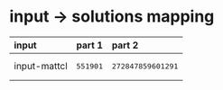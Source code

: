 # input -> solutions mapping
|input|part 1|part 2|
|:---|:---|:---|
|input-mattcl|<pre>551901</pre>|<pre>272847859601291</pre>|

